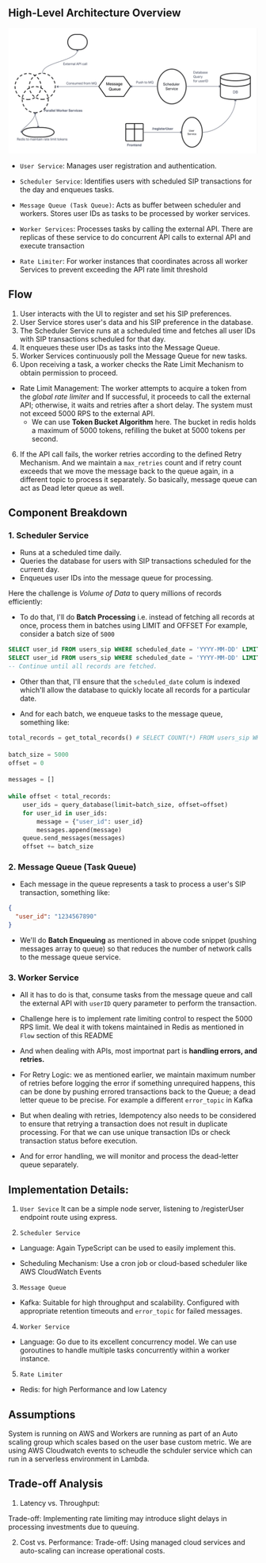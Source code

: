 ## High-Level Architecture Overview


![DESIGN](./memorang.png)

* `User Service`: Manages user registration and authentication.

* `Scheduler Service`: Identifies users with scheduled SIP transactions for the day and enqueues tasks.

* `Message Queue (Task Queue)`: Acts as buffer between scheduler and workers. Stores user IDs as tasks to be processed by worker services.

* `Worker Services`: Processes tasks by calling the external API. There are replicas of these service to do concurrent API calls to external API and execute transaction

* `Rate Limiter`: For worker instances that coordinates across all worker Services to prevent exceeding the API rate limit threshold

## Flow
1. User interacts with the UI to register and set his SIP preferences.
2. User Service stores user's data and his SIP preference in the database.
2. The Scheduler Service runs at a scheduled time and fetches all user IDs with SIP transactions scheduled for that day.
3. It enqueues these user IDs as tasks into the Message Queue.
4. Worker Services continuously poll the Message Queue for new tasks.
5. Upon receiving a task, a worker checks the Rate Limit Mechanism to obtain permission to proceed.
* Rate Limit Management:
  The worker attempts to acquire a token from the *global rate limiter* and If successful, it proceeds to call the external API; otherwise, it waits and retries after a short delay. The system must not exceed 5000 RPS to the external API.
  - We can use **Token Bucket Algorithm** here. The bucket in redis holds a maximum of 5000 tokens, refilling the buket at 5000 tokens per second. 

6. If the API call fails, the worker retries according to the defined Retry Mechanism.
And we maintain a `max_retries` count and if retry count exceeds that we move the message back to the queue again, in a different topic to process it separately. So basically, message queue can act as Dead leter queue as well.


## Component Breakdown

### 1. Scheduler Service

* Runs at a scheduled time daily.
* Queries the database for users with SIP transactions scheduled for the current day.
* Enqueues user IDs into the message queue for processing.

Here the challenge is *Volume of Data* to query millions of records efficiently:

* To do that, I'll do **Batch Processing** i.e. instead of fetching all records at once, process them in batches using LIMIT and OFFSET 
For example, consider a batch size of `5000`

```sql
SELECT user_id FROM users_sip WHERE scheduled_date = 'YYYY-MM-DD' LIMIT 5000 OFFSET 0;
SELECT user_id FROM users_sip WHERE scheduled_date = 'YYYY-MM-DD' LIMIT 5000 OFFSET 5000;
-- Continue until all records are fetched.
```

* Other than that, I'll ensure that the `scheduled_date` colum  is indexed which'll allow the database to quickly locate all records for a particular date. 

* And for each batch, we enqueue tasks to the message queue, something like:
```python
total_records = get_total_records() # SELECT COUNT(*) FROM users_sip WHERE scheduled_date = 'YYYY-MM-DD'

batch_size = 5000
offset = 0

messages = []

while offset < total_records:
    user_ids = query_database(limit=batch_size, offset=offset)
    for user_id in user_ids:
        message = {"user_id": user_id}
        messages.append(message)
    queue.send_messages(messages)
    offset += batch_size
```

### 2. Message Queue (Task Queue)

* Each message in the queue represents a task to process a user's SIP transaction, something like:
```json
{
  "user_id": "1234567890"
}
```
* We'll do **Batch Enqueuing** as mentioned in above code snippet (pushing messages array to queue) so that reduces the number of network calls to the message queue service.

###  3. Worker Service

* All it has to do is that, consume tasks from the message queue and call the external API with `userID` query parameter to perform the transaction.

* Challenge here is to implement rate limiting control to respect the 5000 RPS limit. We deal it with tokens maintained in Redis as mentioned in `Flow` section of this README

* And when dealing with APIs, most importnat part is **handling errors, and retries.**

* For Retry Logic: we as mentioned earlier, we maintain maximum number of retries before logging the error if something unrequired happens, this can be done by pushing errored transactions back to the Queue; a dead letter queue to be precise. For example a different `error_topic` in Kafka

* But when dealing with retries, Idempotency also needs to be considered to ensure that retrying a transaction does not result in duplicate processing.
For that we can use unique transaction IDs or check transaction status before execution.

* And for error handling, we will monitor and process the dead-letter queue separately.


## Implementation Details:

1. `User Sevice`
It can be a simple node server, listening to /registerUser endpoint route using express. 


2. `Scheduler Service`

* Language: Again TypeScript can be used to easily implement this.

* Scheduling Mechanism: Use a cron job or cloud-based scheduler like AWS CloudWatch Events


3. `Message Queue` 

* Kafka: Suitable for high throughput and scalability.
Configured with appropriate retention timeouts and `error_topic` for failed messages.

4. `Worker Service`

* Language: Go due to its excellent concurrency model. We can use goroutines to handle multiple tasks concurrently within a worker instance. 

5. `Rate Limiter`
*  Redis: for high Performance and low Latency




## Assumptions
System is running on AWS and Workers are running as part of an Auto scaling group which scales based on the user base custom metric.
We are using AWS Cloudwatch events to scheudle the schduler service which can run in a serverless environment in Lambda.


## Trade-off Analysis

1. Latency vs. Throughput:

Trade-off: Implementing rate limiting may introduce slight delays in processing investments due to queuing.

2. Cost vs. Performance:
Trade-off: Using managed cloud services and auto-scaling can increase operational costs.